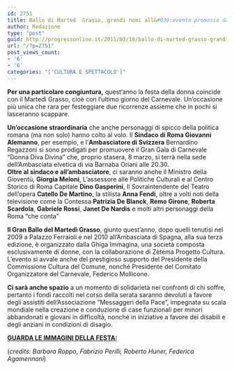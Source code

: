 ```yaml
---
id: 2751
title: Ballo di Marted  Grasso, grandi nomi all&#039;evento promosso da Alemanno
author: Redazione
type: "post"
guid: http://progressonline.it/2011/03/10/ballo-di-marted-grasso-grandi-nomi-allevento-promosso-da-alemanno/
url: "/?p=2751"
post_views_count:
- '6'
- '6'
categories: "['CULTURA E SPETTACOLO']"
---
```


**Per una particolare congiuntura,** quest’anno la festa della donna coincide con il Martedì Grasso, cioè con l’ultimo giorno del Carnevale. Un’occasione più unica che rara per festeggiare due ricorrenze assieme che in pochi si lasceranno scappare.

**Un’occasione straordinaria** che anche personaggi di spicco della politica romana (ma non solo) hanno colto al volo. Il **Sindaco di Roma Giovanni Alemanno**, per esempio, e l’**Ambasciatore di Svizzera** Bernardino Regazzoni si sono prodigati per promuovere il Gran Gala di Carnevale “Donna Diva Divina” che, proprio stasera, 8 marzo, si terrà nella sede dell’Ambasciata elvetica di via Barnaba Oriani alle 20.30.  
 **Oltre al sindaco e all’ambasciatore**, ci saranno anche il Ministro della Gioventù, **Giorgia Meloni**, L’assessore alle Politiche Culturali e al Centro Storico di Roma Capitale **Dino Gasperini**, Il Sovraintendente del Teatro dell’opera **Catello De Martino**, la stilista **Anna Fendi**, oltre a volti noti della televisione come la Contessa **Patrizia De Blanck**, **Remo Girone**, **Roberta Scardola**, **Gabriele Rossi**, **Janet De Nardis** e molti altri personaggi della Roma “che conta”

**Il Gran Ballo del Martedì Grasso**, giunto quest’anno, dopo quelli tenutisi nel 2009 a Palazzo Ferraioli e nel 2010 all’Ambasciata di Spagna, alla sua terza edizione, è organizzato dalla Ghiga Immagina, una società composta esclusivamente di donne, con la collaborazione di Zètema Progetto Cultura. L’evento si avvale anche del prestigioso supporto del Presidente della Commissione Cultura del Comune, nonché Presidente del Comitato Organizzatore del Carnevale, Federico Mollicone.

**Ci sarà anche spazio** a un momento di solidarietà nei confronti di chi soffre, pertanto i fondi raccolti nel corso della serata saranno devoluti a favore degli assistiti dell’Associazione “Messaggeri della Pace”, impegnata su scala mondiale nella creazione e conduzione di case funzionali per minori abbandonati e giovani in difficoltà, nonché in iniziative a favore dei disabili e degli anziani in condizioni di disagio.

<u>**GUARDA LE IMMAGINI DELLA FESTA:**</u>

(*credits: Barbara Roppo, Fabrizio Perilli, Roberto Huner, Federica Agamennoni*)